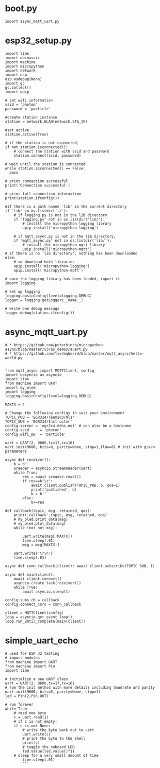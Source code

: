 # boot.py
```import async_mqtt_uart.py```

# esp32_setup.py
```import os
import time
import ubinascii
import machine
import micropython
import network
import esp
esp.osdebug(None)
import gc
gc.collect()
import upip

# set wifi information
ssid = 'photon'
password = 'particle' 

#create station instance
station = network.WLAN(network.STA_IF)

#set active
station.active(True)

# if the station is not connected,
if not station.isconnected():
    # connect the station with ssid and password
    station.connect(ssid, password)

# wait until the station is connected
while station.isconnected() == False:
  pass

# print connection successful
print('Connection successful')

# print full connection information 
print(station.ifconfig())

#if there is a path named 'lib' in the current directory
if 'lib' in os.listdir('./'):
    # if logging.py is not in the lib directory
    if 'logging.py' not in os.listdir('lib/'):
    	# install the micropython logging library
        upip.install('micropython-logging')

    # if mqtt_async.py is not in the lib directory,
    if 'mqtt_async.py' not in os.listdir('lib/'):
    	# install the micropython mqtt library
        upip.install('micropython-mqtt')
# if there is no 'lib directory', nothing has been downloaded
else:
    # so download both libraries
    upip.install('micropython-logging')
    upip.install('micropython-mqtt')

# once the logging library has been loaded, import it
import logging

# set up logging
logging.basicConfig(level=logging.DEBUG)
logger = logging.getLogger(__name__)

# write one debug message
logger.debug(station.ifconfig())
```

# async_mqtt_uart.py

```# Derived from: 
# * https://github.com/peterhinch/micropython-async/blob/master/v3/as_demos/auart.py
# * https://github.com/tve/mqboard/blob/master/mqtt_async/hello-world.py


from mqtt_async import MQTTClient, config
import uasyncio as asyncio
import time
from machine import UART
import my_oled
import logging
logging.basicConfig(level=logging.DEBUG)

MAXTX = 4

# Change the following configs to suit your environment
TOPIC_PUB = 'EGR314/Team203/mls'
TOPIC_SUB = 'EGR314/Instructor'
config.server = 'egr3x4.ddns.net' # can also be a hostname
config.ssid     = 'photon'
config.wifi_pw  = 'particle'

uart = UART(2, 9600,tx=17,rx=16)
uart.init(9600, bits=8, parity=None, stop=1,flow=0) # init with given parameters

async def receiver():
    b = b''
    sreader = asyncio.StreamReader(uart)
    while True:
        res = await sreader.read(1)
        if res==b'\r':
            await client.publish(TOPIC_PUB, b, qos=1)
            print('published', b)
            b = b''
        else:
            b+=res

def callback(topic, msg, retained, qos):
    print('callback',topic, msg, retained, qos)
    # my_oled.print_data(msg)
    # my_oled.plot_data(msg)
    while (not not msg):
        
        uart.write(msg[:MAXTX])
        time.sleep(.01)
        msg = msg[MAXTX:]

    uart.write('\r\n')
    time.sleep(.01)
  
async def conn_callback(client): await client.subscribe(TOPIC_SUB, 1)

async def main(client):
    await client.connect()
    asyncio.create_task(receiver())
    while True:
        await asyncio.sleep(1)

config.subs_cb = callback
config.connect_coro = conn_callback

client = MQTTClient(config)
loop = asyncio.get_event_loop()
loop.run_until_complete(main(client))
```

# simple_uart_echo

```
# used for ESP 32 testing
# import modules
from machine import UART
from machine import Pin
import time

# initialize a new UART class
uart = UART(2, 9600,tx=17,rx=16)
# run the init method with more details including baudrate and parity
uart.init(9600, bits=8, parity=None, stop=1) 
led = Pin(2,Pin.OUT)

# run forever
while True:
    # read one byte
    c = uart.read(1)
    # if c is not empty:
    if c is not None:
        # write the byte back out to uart
        uart.write(c)
        # print the byte to the shell
        print(c)
        # toggle the onboard LED
        led.value(led.value()^1)
	# sleep for a very small amount of time
        time.sleep(.01)
        ```

